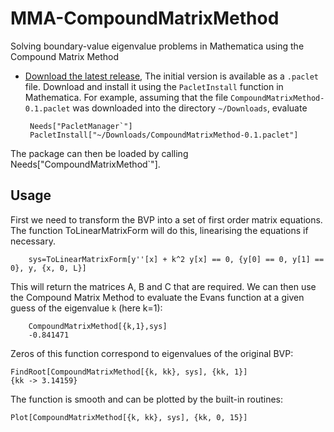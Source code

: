 # MMA-CompoundMatrixMethod
Solving boundary-value eigenvalue problems in Mathematica using the Compound Matrix Method

 - [Download the latest release](https://github.com/krazug/CompoundMatrixMethod/releases), 
 The initial version  is available as a  `.paclet` file. Download and install it using the `PacletInstall` function in Mathematica.  For example, assuming that the file `CompoundMatrixMethod-0.1.paclet` was downloaded into the directory `~/Downloads`, evaluate

        Needs["PacletManager`"]
        PacletInstall["~/Downloads/CompoundMatrixMethod-0.1.paclet"]

The package can then be loaded by calling Needs["CompoundMatrixMethod`"].

## Usage

First we need to transform the BVP into a set of first order matrix equations. The function ToLinearMatrixForm will do this, linearising the equations if necessary. 

        sys=ToLinearMatrixForm[y''[x] + k^2 y[x] == 0, {y[0] == 0, y[1] == 0}, y, {x, 0, L}]

This will return the matrices A, B and C that are required. We can then use the Compound Matrix Method to evaluate the Evans function at a given guess of the eigenvalue `k` (here k=1):

        CompoundMatrixMethod[{k,1},sys]
        -0.841471
    
Zeros of this function correspond to eigenvalues of the original BVP: 

    FindRoot[CompoundMatrixMethod[{k, kk}, sys], {kk, 1}]
    {kk -> 3.14159}
    
The function is smooth and can be plotted by the built-in routines:
    
    Plot[CompoundMatrixMethod[{k, kk}, sys], {kk, 0, 15}]
   
